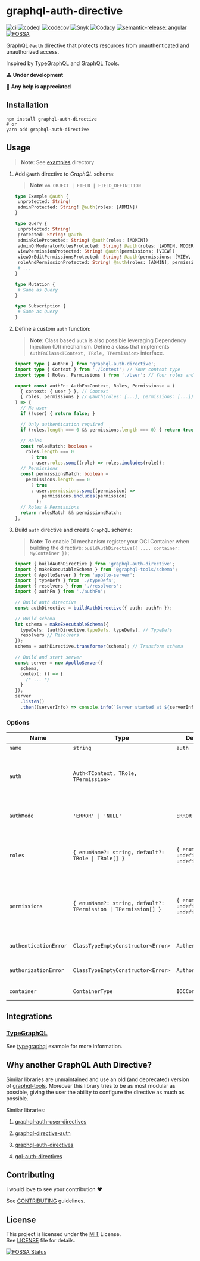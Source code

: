 # graphql-auth-directive

[![ci](https://github.com/carlocorradini/graphql-auth-directive/actions/workflows/ci.yml/badge.svg)](https://github.com/carlocorradini/graphql-auth-directive/actions/workflows/ci.yml)
[![codeql](https://github.com/carlocorradini/graphql-auth-directive/actions/workflows/codeql.yml/badge.svg)](https://github.com/carlocorradini/graphql-auth-directive/actions/workflows/codeql.yml)
[![codecov](https://codecov.io/gh/carlocorradini/graphql-auth-directive/branch/main/graph/badge.svg?token=40X7S64UQI)](https://codecov.io/gh/carlocorradini/graphql-auth-directive)
[![Snyk](https://snyk.io/test/github/carlocorradini/graphql-auth-directive/badge.svg)](https://snyk.io/test/github/carlocorradini/graphql-auth-directive)
[![Codacy](https://app.codacy.com/project/badge/Grade/6e8bda1bf3b348f8b39de72499d01cc2)](https://www.codacy.com/gh/carlocorradini/graphql-auth-directive/dashboard?utm_source=github.com&utm_medium=referral&utm_content=carlocorradini/graphql-auth-directive&utm_campaign=Badge_Grade)
[![semantic-release: angular](https://img.shields.io/badge/semantic--release-angular-e10079?logo=semantic-release)](https://github.com/semantic-release/semantic-release)
[![FOSSA](https://app.fossa.com/api/projects/git%2Bgithub.com%2Fcarlocorradini%2Fgraphql-auth-directive.svg?type=small)](https://app.fossa.com/projects/git%2Bgithub.com%2Fcarlocorradini%2Fgraphql-auth-directive?ref=badge_small)

GraphQL `@auth` directive that protects resources from unauthenticated and unauthorized access.

Inspired by [TypeGraphQL](https://typegraphql.com) and [GraphQL Tools](https://the-guild.dev/graphql/tools).

:warning: **Under development**

:wave: **Any help is appreciated**

## Installation

```console
npm install graphql-auth-directive
# or
yarn add graphql-auth-directive
```

## Usage

> **Note**: See [examples](./examples) directory

1. Add `@auth` directive to *GraphQL* schema:

   > **Note**: `on OBJECT | FIELD | FIELD_DEFINITION`

   ```graphql
   type Example @auth {
    unprotected: String!
    adminProtected: String! @auth(roles: [ADMIN])
   }

   type Query {
    unprotected: String!
    protected: String! @auth
    adminRoleProtected: String! @auth(roles: [ADMIN])
    adminOrModeratorRolesProtected: String! @auth(roles: [ADMIN, MODERATOR])
    viewPermissionProtected: String! @auth(permissions: [VIEW])
    viewOrEditPermissionsProtected: String! @auth(permissions: [VIEW, EDIT])
    roleAndPermissionProtected: String! @auth(roles: [ADMIN], permissions: [VIEW])
    # ...
   }

   type Mutation {
    # Same as Query
   }

   type Subscription {
    # Same as Query
   }
   ```

1. Define a custom `auth` function:

   > **Note**: Class based `auth` is also possible leveraging Dependency Injection (DI) mechanism. Define a class that implements `AuthFnClass<TContext, TRole, TPermission>` interface.

   ```ts
   import type { AuthFn } from 'graphql-auth-directive';
   import type { Context } from './Context'; // Your context type
   import type { Roles, Permissions } from './User'; // Your roles and permissions enum

   export const authFn: AuthFn<Context, Roles, Permissions> = (
     { context: { user } }, // Context
     { roles, permissions } // @auth(roles: [...], permissions: [...])
   ) => {
     // No user
     if (!user) { return false; }

     // Only authentication required
     if (roles.length === 0 && permissions.length === 0) { return true; }

     // Roles
     const rolesMatch: boolean =
       roles.length === 0
         ? true
         : user.roles.some((role) => roles.includes(role));
     // Permissions
     const permissionsMatch: boolean =
       permissions.length === 0
         ? true
         : user.permissions.some((permission) =>
             permissions.includes(permission)
           );
     // Roles & Permissions
     return rolesMatch && permissionsMatch;
   };
   ```

1. Build `auth` directive and create `GraphQL` schema:

   > **Note**: To enable DI mechanism register your OCI Container when building the directive: `buildAuthDirective({ ..., container: MyContainer });`

   ```ts
   import { buildAuthDirective } from 'graphql-auth-directive';
   import { makeExecutableSchema } from '@graphql-tools/schema';
   import { ApolloServer } from 'apollo-server';
   import { typeDefs } from './typeDefs';
   import { resolvers } from './resolvers';
   import { authFn } from './authFn';

   // Build auth directive
   const authDirective = buildAuthDirective({ auth: authFn });

   // Build schema
   let schema = makeExecutableSchema({
     typeDefs: [authDirective.typeDefs, typeDefs], // TypeDefs
     resolvers // Resolvers
   });
   schema = authDirective.transformer(schema); // Transform schema

   // Build and start server
   const server = new ApolloServer({
     schema,
     context: () => {
       /* ... */
     }
   });
   server
     .listen()
     .then((serverInfo) => console.info(`Server started at ${serverInfo.url}`));
   ```

### Options

| Name                  | Type                                           | Default Value                              | Description                                                                                                                                               |
| --------------------- | ---------------------------------------------- | ------------------------------------------ | --------------------------------------------------------------------------------------------------------------------------------------------------------- |
| `name`                | `string`                                       | `auth`                                     | Directive name.                                                                                                                                           |
| `auth`                | `Auth<TContext, TRole, TPermission>`                               |                                            | Auth function (`AuthFn<TContext, TRole, TPermission>`) or class (`AuthFnClass<TContext, TRole, TPermission>`).                                                                                    |
| `authMode`            | `'ERROR' \| 'NULL'`                            | `ERROR`                                    | Auth mode if access is not granted. `ERROR` throws an error. `NULL` returns `null`.                                                                       |
| `roles`               | `{ enumName?: string, default?: TRole \| TRole[] }` | `{ enumName: undefined, default: undefined }` | Roles configuration. `enumName` is the enum name for `roles` array type, default is `String`. `default` is the default value, default to `[]`.             |
| `permissions`         | `{ enumName?: string, default?: TPermission \| TPermission[] }` | `{ enumName: undefined, default: undefined }` | Permissions configuration. `enumName` is the enum name for `permissions` array type, default is `String`. `default` is the default value, default to `[]`. |
| `authenticationError` | `ClassTypeEmptyConstructor<Error>`             | `AuthenticationError`                      | Authentication error class. An error class must extends `Error`.                                                                                          |
| `authorizationError`  | `ClassTypeEmptyConstructor<Error>`             | `AuthorizationError`                       | Authorization error class. An error class must extends `Error`.                                                                                           |
| `container`           | `ContainerType`                                | `IOCContainer`                             | Dependency injection container.                                                                                                                           |

## Integrations

### [TypeGraphQL](https://github.com/MichalLytek/type-graphql)

See [typegraphql](./examples/typegraphql) example for more information.

## Why another GraphQL Auth Directive?

Similar libraries are unmaintained and use an old (and deprecated) version of [graphql-tools](https://the-guild.dev/graphql/tools).
Moreover this library tries to be as most modular as possible, giving the user the ability to configure the directive as much as possible.

Similar libraries:

1. [graphql-auth-user-directives](https://github.com/nmeibergen/graphql-auth-user-directives)

1. [graphql-directive-auth](https://github.com/graphql-community/graphql-directive-auth)

1. [graphql-auth-directives](https://github.com/grand-stack/graphql-auth-directives)

1. [gql-auth-directives](https://github.com/Drakota/gql-auth-directives)

## Contributing

I would love to see your contribution :heart:

See [CONTRIBUTING](./CONTRIBUTING.md) guidelines.

## License

This project is licensed under the [MIT](https://opensource.org/licenses/MIT) License. \
See [LICENSE](./LICENSE) file for details.

[![FOSSA Status](https://app.fossa.com/api/projects/git%2Bgithub.com%2Fcarlocorradini%2Fgraphql-auth-directive.svg?type=large)](https://app.fossa.com/projects/git%2Bgithub.com%2Fcarlocorradini%2Fgraphql-auth-directive?ref=badge_large)

